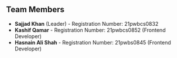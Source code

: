 ## Team Members
- **Sajjad Khan** (Leader) - Registration Number: 21pwbcs0832
- **Kashif Qamar** - Registration Number: 21pwbcs0852 (Frontend Developer)
- **Hasnain Ali Shah** - Registration Number: 21pwbs0845 (Frontend Developer)
